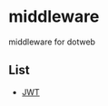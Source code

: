 # middleware
middleware for dotweb

## List
* [JWT](https://github.com/devfeel/middleware/tree/master/jwt)
